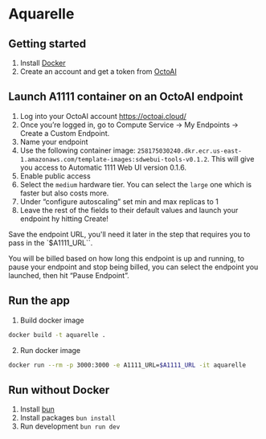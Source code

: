 # Aquarelle

## Getting started

1. Install [Docker](https://docs.docker.com/engine/install/)
2. Create an account and get a token from [OctoAI](https://octoai.cloud/)

## Launch A1111 container on an OctoAI endpoint

1. Log into your OctoAI account https://octoai.cloud/
2. Once you’re logged in, go to Compute Service -> My Endpoints -> Create a Custom Endpoint. 
3. Name your endpoint
4. Use the following container image: `258175030240.dkr.ecr.us-east-1.amazonaws.com/template-images:sdwebui-tools-v0.1.2`. This will give you access to Automatic 1111 Web UI version 0.1.6.
5. Enable public access
6. Select the `medium` hardware tier. You can select the `large` one which is faster but also costs more.
7. Under “configure autoscaling” set min and max replicas to 1
8. Leave the rest of the fields to their default values and launch your endpoint hy hitting Create!

Save the endpoint URL, you'll need it later in the step that requires you to pass in the `$A1111_URL``.

You will be billed based on how long this endpoint is up and running, to pause your endpoint and stop being billed, you can select the endpoint you launched, then hit “Pause Endpoint”.

## Run the app

1. Build docker image
```bash
docker build -t aquarelle .
```

2. Run docker image
```bash
docker run --rm -p 3000:3000 -e A1111_URL=$A1111_URL -it aquarelle
```

## Run without Docker

1. Install [bun](https://bun.sh/docs/installation)
2. Install packages `bun install`
3. Run development `bun run dev`
